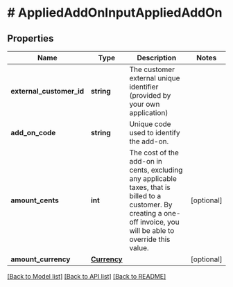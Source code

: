 # # AppliedAddOnInputAppliedAddOn

## Properties

Name | Type | Description | Notes
------------ | ------------- | ------------- | -------------
**external_customer_id** | **string** | The customer external unique identifier (provided by your own application) |
**add_on_code** | **string** | Unique code used to identify the add-on. |
**amount_cents** | **int** | The cost of the add-on in cents, excluding any applicable taxes, that is billed to a customer. By creating a one-off invoice, you will be able to override this value. | [optional]
**amount_currency** | [**Currency**](Currency.md) |  | [optional]

[[Back to Model list]](../../README.md#models) [[Back to API list]](../../README.md#endpoints) [[Back to README]](../../README.md)
